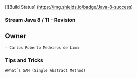 
[![Build Status] (https://img.shields.io/badge/Java-8-success)
### Stream Java 8 / 11 - Revision 


## Owner

	- Carlos Roberto Medeiros de Lima

### Tips and Tricks ###
	
	#What´s SAM (Single Abstract Method)
	
